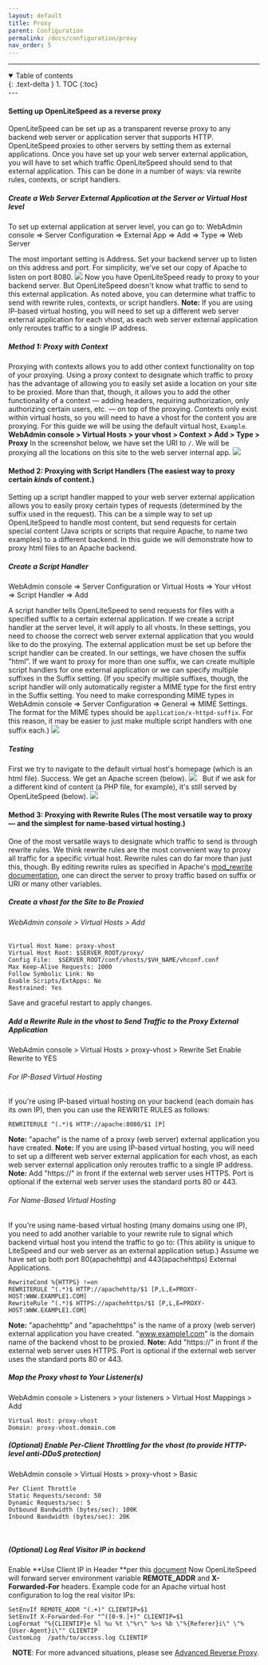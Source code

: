 ```yaml
---
layout: default
title: Proxy
parent: Configuration
permalink: /docs/configuration/proxy
nav_order: 5
---
```


---
<details open markdown="block">
  <summary>
    Table of contents
  </summary>
  {: .text-delta }
1. TOC
{:toc}

</details>
---

#### Setting up OpenLiteSpeed as a reverse proxy

OpenLiteSpeed can be set up as a transparent reverse proxy to any backend web server or application server that supports HTTP. OpenLiteSpeed proxies to other servers by setting them as external applications.
Once you have set up your web server external application, you will have to set which traffic OpenLiteSpeed should send to that external application. This can be done in a number of ways: via rewrite rules, contexts, or script handlers.

##### <span id="Create_a_web_server_external_application_at_the_server_or_virtual_host_level" class="mw-headline">Create a Web Server External Application at the Server or Virtual Host level</span>

To set up external application at server level, you can go to: WebAdmin console =\> Server Configuration =\> External App =\> Add =\> Type =\> Web Server

The most important setting is Address. Set your backend server up to listen on this address and port. For simplicity, we've set our copy of Apache to listen on port 8080.
![](https://openlitespeed.org/wp-content/uploads/2018/06/webserver-external-app-new.png)
Now you have OpenLiteSpeed ready to proxy to your backend server. But OpenLiteSpeed doesn't know what traffic to send to this external application. As noted above, you can determine what traffic to send with rewrite rules, contexts, or script handlers.
**Note:** If you are using IP-based virtual hosting, you will need to set up a different web server external application for each vhost, as each web server external application only reroutes traffic to a single IP address.

##### Method 1: Proxy with Context

Proxying with contexts allows you to add other context functionality on top of your proxying.
Using a proxy context to designate which traffic to proxy has the advantage of allowing you to easily set aside a location on your site to be proxied. More than that, though, it allows you to add the other functionality of a context — adding headers, requiring authorization, only authorizing certain users, etc. — on top of the proxying.
Contexts only exist within virtual hosts, so you will need to have a vhost for the content you are proxying. For this guide we will be using the default virtual host, `Example`.
**WebAdmin console \> Virtual Hosts \> your vhost \> Context \> Add \> Type \> Proxy**
In the screenshot below, we have set the URI to `/`. We will be proxying all the locations on this site to the web server internal app.
![](https://openlitespeed.org/wp-content/uploads/2018/06/proxying-with-context1-new.png)

#### Method 2: Proxying with Script Handlers (The easiest way to proxy certain *kinds* of content.)

Setting up a script handler mapped to your web server external application allows you to easily proxy certain types of requests (determined by the suffix used in the request). This can be a simple way to set up OpenLiteSpeed to handle most content, but send requests for certain special content (Java scripts or scripts that require Apache, to name two examples) to a different backend. In this guide we will demonstrate how to proxy html files to an Apache backend.

##### Create a Script Handler

WebAdmin console =\> Server Configuration or Virtual Hosts =\> Your vHost =\> Script Handler =\> Add

A script handler tells OpenLiteSpeed to send requests for files with a specified suffix to a certain external application. If we create a script handler at the server level, it will apply to all vhosts.
In these settings, you need to choose the correct web server external application that you would like to do the proxying. The external application must be set up before the script handler can be created.
In our settings, we have chosen the suffix "html". If we want to proxy for more than one suffix, we can create multiple script handlers for one external application or we can specify multiple suffixes in the Suffix setting. (If you specify multiple suffixes, though, the script handler will only automatically register a MIME type for the first entry in the Suffix setting. You need to make corresponding MIME types in WebAdmin console =\> Server Configuration =\> General =\> MIME Settings. The format for the MIME types should be `application/x-httpd-suffix`. For this reason, it may be easier to just make multiple script handlers with one suffix each.)
![](https://openlitespeed.org/wp-content/uploads/2018/06/proxying-with-script-handlers-new.png)

##### <span id="Testing" class="mw-headline">Testing</span>

First we try to navigate to the default virtual host's homepage (which is an html file). Success. We get an Apache screen (below).
![](https://openlitespeed.org/wp-content/uploads/2018/06/Proxy-toApache-770x380.png)
 
But if we ask for a different kind of content (a PHP file, for example), it's still served by OpenLiteSpeed (below).
![](https://openlitespeed.org/wp-content/uploads/2018/06/Proxy-serveLocal-770x318.png)
 

#### Method 3: Proxying with Rewrite Rules (The most versatile way to proxy — and the simplest for name-based virtual hosting.)

One of the most versatile ways to designate which traffic to send is through rewrite rules. We think rewrite rules are the most convenient way to proxy all traffic for a specific virtual host. Rewrite rules can do far more than just this, though. By editing rewrite rules as specified in Apache's [mod\_rewrite documentation](http://httpd.apache.org/docs/current/mod/mod_rewrite.html), one can direct the server to proxy traffic based on suffix or URI or many other variables.

##### Create a vhost for the Site to Be Proxied

###### WebAdmin console \> Virtual Hosts \> Add

    Virtual Host Name: proxy-vhost
    Virtual Host Root: $SERVER_ROOT/proxy/
    Config File:  $SERVER_ROOT/conf/vhosts/$VH_NAME/vhconf.conf
    Max Keep-Alive Requests: 1000
    Follow Symbolic Link: No
    Enable Scripts/ExtApps: No
    Restrained: Yes

Save and graceful restart to apply changes.

##### Add a Rewrite Rule in the vhost to Send Traffic to the Proxy External Application

WebAdmin console \> Virtual Hosts \> proxy-vhost \> Rewrite
Set Enable Rewrite to YES

###### For IP-Based Virtual Hosting

If you're using IP-based virtual hosting on your backend (each domain has its own IP), then you can use the REWRITE RULES as follows:

    REWRITERULE ^(.*)$ HTTP://apache:8080/$1 [P]

**Note:** "apache" is the name of a proxy (web server) external application you have created.
**Note:** If you are using IP-based virtual hosting, you will need to set up a different web server external application for each vhost, as each web server external application only reroutes traffic to a single IP address.
**Note:** Add "https://" in front if the external web server uses HTTPS. Port is optional if the external web server uses the standard ports 80 or 443.

###### For Name-Based Virtual Hosting

If you're using name-based virtual hosting (many domains using one IP), you need to add another variable to your rewrite rule to signal which backend virtual host you intend the traffic to go to: (This ability is unique to LiteSpeed and our web server as an external application setup.)
Assume we have set up both port 80(apachehttp) and 443(apachehttps) External Applications.

    RewriteCond %{HTTPS} !=on
    REWRITERULE ^(.*)$ HTTP://apachehttp/$1 [P,L,E=PROXY-HOST:WWW.EXAMPLE1.COM]
    RewriteRule ^(.*)$ HTTPS://apachehttps/$1 [P,L,E=PROXY-HOST:WWW.EXAMPLE1.COM]

**Note:** "apachehttp" and "apachehttps" is the name of a proxy (web server) external application you have created. "www.example1.com" is the domain name of the backend vhost to be proxied.
**Note:** Add "https://" in front if the external web server uses HTTPS. Port is optional if the external web server uses the standard ports 80 or 443.

##### Map the Proxy vhost to Your Listener(s)

WebAdmin console \> Listeners \> your listeners \> Virtual Host Mappings \> Add

    Virtual Host: proxy-vhost
    Domain: proxy-vhost.domain.com

##### <span id=".28Optional.29_Enable_per-client_throttling_for_the_vhost_.28to_provide_HTTP-level_anti-DDoS_protection.29" class="mw-headline">(Optional) Enable Per-Client Throttling for the vhost (to provide HTTP-level anti-DDoS protection)</span>

WebAdmin console \> Virtual Hosts \> proxy-vhost \> Basic

    Per Client Throttle
    Static Requests/second: 50
    Dynamic Requests/sec: 5
    Outbound Bandwidth (bytes/sec): 100K
    Inbound Bandwidth (bytes/sec): 20K

 

##### (Optional) Log Real Visitor IP in backend

Enable **Use Client IP in Header **per this [document](https://openlitespeed.org/kb/show-real-visitor-ip-instead-of-cloudflare-ips/)
Now OpenLiteSpeed will forward server environment variable **REMOTE\_ADDR** and **X-Forwarded-For** headers.
Example code for an Apache virtual host configuration to log the real visitor IPs:

``` line-numbers
SetEnvIf REMOTE_ADDR "(.+)" CLIENTIP=$1
SetEnvIf X-Forwarded-For "^([0-9.]+)" CLIENTIP=$1
LogFormat "%{CLIENTIP}e %l %u %t \"%r\" %>s %b \"%{Referer}i\" \"%{User-Agent}i\"" CLIENTIP
CustomLog  /path/to/access.log CLIENTIP
```

 
**NOTE**: For more advanced situations, please see [Advanced Reverse Proxy](https://openlitespeed.org/kb/advanced-reverse-proxy/).
